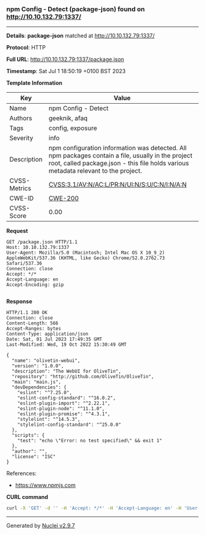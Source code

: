 ### npm Config - Detect (package-json) found on http://10.10.132.79:1337/

----
**Details**: **package-json** matched at http://10.10.132.79:1337/

**Protocol**: HTTP

**Full URL**: http://10.10.132.79:1337/package.json

**Timestamp**: Sat Jul 1 18:50:19 +0100 BST 2023

**Template Information**

| Key | Value |
| --- | --- |
| Name | npm Config - Detect |
| Authors | geeknik, afaq |
| Tags | config, exposure |
| Severity | info |
| Description | npm configuration information was detected. All npm packages contain a file, usually in the project root, called package.json - this file holds various metadata relevant to the project. |
| CVSS-Metrics | [CVSS:3.1/AV:N/AC:L/PR:N/UI:N/S:U/C:N/I:N/A:N](https://www.first.org/cvss/calculator/3.1#CVSS:3.1/AV:N/AC:L/PR:N/UI:N/S:U/C:N/I:N/A:N) |
| CWE-ID | [CWE-200](https://cwe.mitre.org/data/definitions/200.html) |
| CVSS-Score | 0.00 |

**Request**
```http
GET /package.json HTTP/1.1
Host: 10.10.132.79:1337
User-Agent: Mozilla/5.0 (Macintosh; Intel Mac OS X 10_9_2) AppleWebKit/537.36 (KHTML, like Gecko) Chrome/52.0.2762.73 Safari/537.36
Connection: close
Accept: */*
Accept-Language: en
Accept-Encoding: gzip


```

**Response**
```http
HTTP/1.1 200 OK
Connection: close
Content-Length: 566
Accept-Ranges: bytes
Content-Type: application/json
Date: Sat, 01 Jul 2023 17:49:35 GMT
Last-Modified: Wed, 19 Oct 2022 15:30:49 GMT

{
  "name": "olivetin-webui",
  "version": "1.0.0",
  "description": "The WebUI for OliveTin",
  "repository": "http://github.com/OliveTin/OliveTin",
  "main": "main.js",
  "devDependencies": {
    "eslint": "^7.25.0",
    "eslint-config-standard": "^16.0.2",
    "eslint-plugin-import": "^2.22.1",
    "eslint-plugin-node": "^11.1.0",
    "eslint-plugin-promise": "^4.3.1",
    "stylelint": "^14.5.3",
    "stylelint-config-standard": "^25.0.0"
  },
  "scripts": {
    "test": "echo \"Error: no test specified\" && exit 1"
  },
  "author": "",
  "license": "ISC"
}

```

References: 
- https://www.npmjs.com

**CURL command**
```sh
curl -X 'GET' -d '' -H 'Accept: */*' -H 'Accept-Language: en' -H 'User-Agent: Mozilla/5.0 (Macintosh; Intel Mac OS X 10_9_2) AppleWebKit/537.36 (KHTML, like Gecko) Chrome/52.0.2762.73 Safari/537.36' 'http://10.10.132.79:1337/package.json'
```

----

Generated by [Nuclei v2.9.7](https://github.com/projectdiscovery/nuclei)